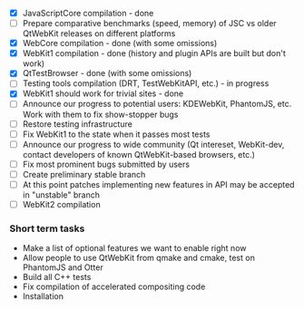 * [x] JavaScriptCore compilation - done
* [ ] Prepare comparative benchmarks (speed, memory) of JSC vs older QtWebKit releases on different platforms
* [x] WebCore compilation - done (with some omissions)
* [x] WebKit1 compilation - done (history and plugin APIs are built but don't work)
* [x] QtTestBrowser - done (with some omissions)
* [ ] Testing tools compilation (DRT, TestWebKitAPI, etc.) - in progress
* [x] WebKit1 should work for trivial sites - done
* [ ] Announce our progress to potential users: KDEWebKit, PhantomJS, etc. Work with them to fix show-stopper bugs
* [ ] Restore testing infrastructure
* [ ] Fix WebKit1 to the state when it passes most tests
* [ ] Announce our progress to wide community (Qt intereset, WebKit-dev, contact developers of known QtWebKit-based browsers, etc.)
* [ ] Fix most prominent bugs submitted by users
* [ ] Create preliminary stable branch
* [ ] At this point patches implementing new features in API may be accepted in "unstable" branch
* [ ] WebKit2 compilation

### Short term tasks
* Make a list of optional features we want to enable right now
* Allow people to use QtWebKit from qmake and cmake, test on PhantomJS and Otter
* Build all C++ tests
* Fix compilation of accelerated compositing code
* Installation